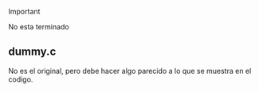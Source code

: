 >[!IMPORTANT]
> No esta terminado

## dummy.c
No es el original, pero debe hacer algo parecido a lo que se muestra en el codigo.
